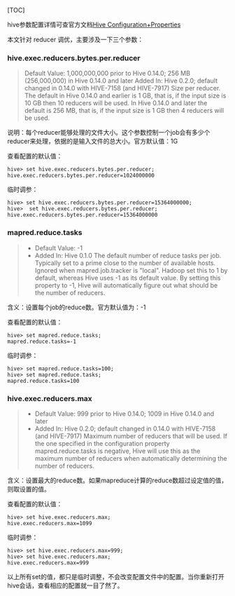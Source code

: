 [TOC]

hive参数配置详情可查官方文档[Hive Configuration+Properties](https://cwiki.apache.org/confluence/display/Hive/Configuration+Properties)

本文针对 reducer 调优，主要涉及一下三个参数：

### hive.exec.reducers.bytes.per.reducer

> Default Value: 1,000,000,000 prior to Hive 0.14.0; 256 MB (256,000,000) in Hive 0.14.0 and later
Added In: Hive 0.2.0; default changed in 0.14.0 with HIVE-7158 (and HIVE-7917)
Size per reducer. The default in Hive 0.14.0 and earlier is 1 GB, that is, if the input size is 10 GB then 10 reducers will be used. In Hive 0.14.0 and later the default is 256 MB, that is, if the input size is 1 GB then 4 reducers will be used.

说明：每个reducer能够处理的文件大小。这个参数控制一个job会有多少个reducer来处理，依据的是输入文件的总大小。官方默认值：1G

查看配置的默认值：
```
hive> set hive.exec.reducers.bytes.per.reducer;
hive.exec.reducers.bytes.per.reducer=1024000000
```

临时调参：
```
hive> set hive.exec.reducers.bytes.per.reducer=15364000000;
hive>  set hive.exec.reducers.bytes.per.reducer;
hive.exec.reducers.bytes.per.reducer=15364000000
```

### mapred.reduce.tasks 
> - Default Value: -1
> - Added In: Hive 0.1.0
> The default number of reduce tasks per job. Typically set to a prime close to the number of available hosts. Ignored when mapred.job.tracker is "local". Hadoop set this to 1 by default, whereas Hive uses -1 as its default value. By setting this property to -1, Hive will automatically figure out what should be the number of reducers.

含义：设置每个job的reduce数。官方默认值为：-1

查看配置的默认值：
```
hive> set mapred.reduce.tasks;
mapred.reduce.tasks=-1
```

临时调参：
```
hive> set mapred.reduce.tasks=100;
hive> set mapred.reduce.tasks;
mapred.reduce.tasks=100
```

### hive.exec.reducers.max
> - Default Value: 999 prior to Hive 0.14.0; 1009 in Hive 0.14.0 and later
> - Added In: Hive 0.2.0; default changed in 0.14.0 with HIVE-7158 (and HIVE-7917)
> Maximum number of reducers that will be used. If the one specified in the configuration property mapred.reduce.tasks is negative, Hive will use this as the maximum number of reducers when automatically determining the number of reducers.

含义：设置最大的reduce数。如果mapreduce计算的reduce数超过设定值的值，则取设置的值。

查看配置的默认值：
```
hive> set hive.exec.reducers.max;
hive.exec.reducers.max=1099
```

临时调参：
```
hive> set hive.exec.reducers.max=999;
hive> set hive.exec.reducers.max;
hive.exec.reducers.max=999
```

以上所有set的值，都只是临时调整，不会改变配置文件中的配置。当你重新打开hive会话，查看相应的配置就一目了然了。
